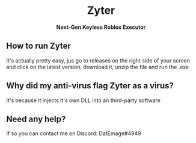 <div align="center">
  
  # Zyter
  
  **Next-Gen Keyless Roblox Executor**

</div>

## How to run Zyter
It's actually pretty easy, jus go to releases on the right side of your screen and click on the latest version, download it, unzip the file and run the .exe

## Why did my anti-virus flag Zyter as a virus?
It's because it injects it's own DLL into an third-party software

## Need any help?
If so you can contact me on Discord: DatEmage#4949
